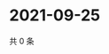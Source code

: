 # 2021-09-25

共 0 条

<!-- BEGIN WEIBO -->
<!-- 最后更新时间 Sat Sep 25 2021 10:28:34 GMT+0800 (China Standard Time) -->

<!-- END WEIBO -->
